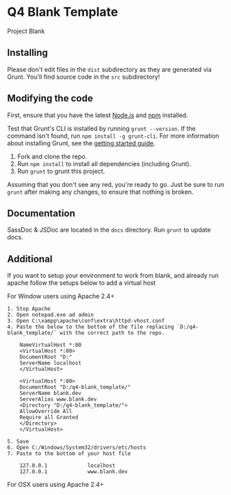 # Q4 Blank Template

Project Blank

## Installing
Please don't edit files in the `dist` subdirectory as they are generated via Grunt. You'll find source code in the `src` subdirectory!

## Modifying the code
First, ensure that you have the latest [Node.js](http://nodejs.org/) and [npm](http://npmjs.org/) installed.

Test that Grunt's CLI is installed by running `grunt --version`.  If the command isn't found, run `npm install -g grunt-cli`.  For more information about installing Grunt, see the [getting started guide](http://gruntjs.com/getting-started).

1. Fork and clone the repo.
2. Run `npm install` to install all dependencies (including Grunt).
3. Run `grunt` to grunt this project.

Assuming that you don't see any red, you're ready to go. Just be sure to run `grunt` after making any changes, to ensure that nothing is broken.

## Documentation
SassDoc & JSDoc are located in the `docs` directory. Run `grunt` to update docs.

## Additional

If you want to setup your environment to work from blank, and already run apache follow the setups below to add a virtual host

For Window users using Apache 2.4+

	1. Stop Apache
	2. Open notepad.exe ad admin
	3. Open C:\xampp\apache\conf\extra\httpd-vhost.conf
	4. Paste the below to the bottom of the file replacing `D:/q4-blank_template/` with the correct path to the repo.

		NameVirtualHost *:80
		<VirtualHost *:80>
		DocumentRoot "D:"
		ServerName localhost
		</VirtualHost>

		<VirtualHost *:80>
		DocumentRoot "D:/q4-blank_template/"
		ServerName blank.dev
		ServerAlias www.blank.dev
		<Directory "D:/q4-blank_template/">
		AllowOverride All
		Require all Granted
		</Directory>
		</VirtualHost>

	5. Save
	6. Open C:/Windows/System32/drivers/etc/hosts
	7. Paste to the bottom of your host file

		127.0.0.1             localhost
		127.0.0.1             www.blank.dev

For OSX users using Apache 2.4+